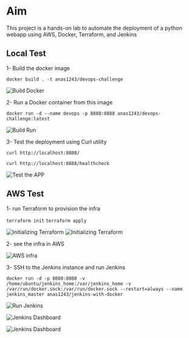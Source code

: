 # Aim

This project is a hands-on lab to automate the deployment of a python webapp using AWS, Docker, Terraform, and Jenkins

## Local Test

1- Build the docker image

``` docker build . -t anas1243/devops-challenge ```

![Build Docker](images/build-docker.png)

2- Run a Docker container from this image

``` docker run -d --name devops -p 8888:8888 anas1243/devops-challenge:latest ```


![Build Run](images/run-docker.png)

3- Test the deployment using Curl utility

``` curl http://localhost:8888/ ```

``` curl http://localhost:8888/healthcheck ```

![Test the APP](images/curl-commands.png)


## AWS Test

1- run Terraform to provision the infra

``` terraform init ```
``` terraform apply ```

![Initializing Terraform](images/terraform-init.png)
![Initializing Terraform](images/terraform-apply.png)

2- see the infra in AWS

![AWS infra](images/aws-console.png)

3- SSH to the Jenkins instance and run Jenkins

``` docker run -d -p 8080:8080 -v /home/ubuntu/jenkins_home:/var/jenkins_home -v /var/run/docker.sock:/var/run/docker.sock --restart=always --name jenkins_master anas1243/jenkins-with-docker ```

![Run Jenkins](images/run-jenkins.png)

![Jenkins Dashboard](images/jenkins-dashboard.png)

![Jenkins Dashboard](images/jenkins-home.png)